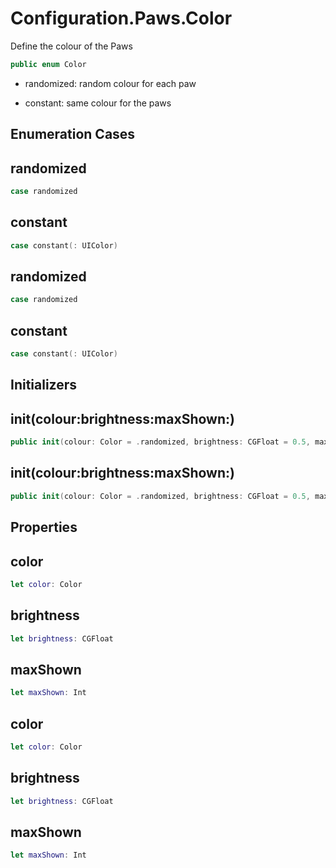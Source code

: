 # Configuration.Paws.Color

Define the colour of the Paws

``` swift
public enum Color
```

  - randomized: random colour for each paw

<!-- end list -->

  - constant: same colour for the paws

## Enumeration Cases

## randomized

``` swift
case randomized
```

## constant

``` swift
case constant(: UIColor)
```

## randomized

``` swift
case randomized
```

## constant

``` swift
case constant(: UIColor)
```

## Initializers

## init(colour:brightness:maxShown:)

``` swift
public init(colour: Color = .randomized, brightness: CGFloat = 0.5, maxShown: Int = 15)
```

## init(colour:brightness:maxShown:)

``` swift
public init(colour: Color = .randomized, brightness: CGFloat = 0.5, maxShown: Int = 15)
```

## Properties

## color

``` swift
let color: Color
```

## brightness

``` swift
let brightness: CGFloat
```

## maxShown

``` swift
let maxShown: Int
```

## color

``` swift
let color: Color
```

## brightness

``` swift
let brightness: CGFloat
```

## maxShown

``` swift
let maxShown: Int
```

